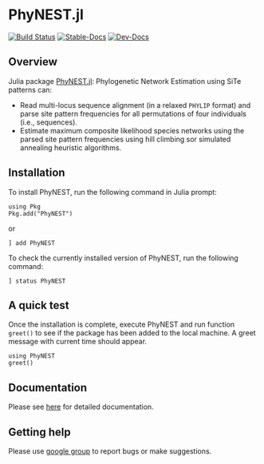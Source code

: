 # PhyNEST.jl

[![Build Status](https://github.com/sungsik-kong/PhyNE.jl/actions/workflows/ci.yml/badge.svg)](https://github.com/sungsik-kong/PhyNEST.jl/actions/workflows/CI.yml?query=branch%3Amain)
[![Stable-Docs](https://img.shields.io/badge/docs-stable-blue.svg)](https://sungsik-kong.github.io/PhyNEST.jl/stable)
[![Dev-Docs](https://img.shields.io/badge/docs-dev-blue.svg)](https://sungsik-kong.github.io/PhyNEST.jl/dev)

## Overview

Julia package [PhyNEST.jl](https://github.com/sungsik-kong/PhyNEST.jl): Phylogenetic Network Estimation using SiTe patterns can:

- Read multi-locus sequence alignment (in a relaxed `PHYLIP` format) and parse site pattern frequencies for all permutations of four individuals (i.e., sequences).
- Estimate maximum composite likelihood species networks using the parsed site pattern frequencies using hill climbing sor simulated annealing heuristic algorithms.

## Installation
To install PhyNEST, run the following command in Julia prompt:
```@julia
using Pkg
Pkg.add("PhyNEST")
```
or
```@julia
] add PhyNEST
```
To check the currently installed version of PhyNEST, run the following command:
```@julia
] status PhyNEST
```
## A quick test
Once the installation is complete, execute PhyNEST and run function `greet()` to see if the package has been added to the local machine. A greet message with current time should appear.
```@julia
using PhyNEST
greet()
```

## Documentation
Please see [here](https://sungsik-kong.github.io/PhyNEST.jl/) for detailed documentation.

## Getting help
Please use [google group](https://groups.google.com/g/phynest-users) to report bugs or make suggestions.


